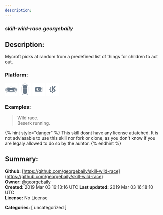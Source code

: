 ```yaml
---
description: 
---
```


### _skill-wild-race.georgebaily_  
## Description:  
Mycroft picks at random from a predefined list of things for children to act out.  
  
  
### Platform:  
 ![Mark I](../.gitbook/assets/mark-1-icon.png)  ![Mark II](../.gitbook/assets/mark-2-icon.png)  ![Picroft](../.gitbook/assets/picroft-icon.png)  ![plasmoid](../.gitbook/assets/kde.png)   
### Examples:  
> Wild race.  
> Beserk running.  
  
{% hint style="danger" %}
This skill dosnt have any license attatched. It is not adviasable to use this skill nor fork or clone, as you don't know if you are legaly allowed to do so by the auhtor.
{% endhint %}
  
## Summary:  
**Github:** [https://github.com/georgebaily/skill-wild-race](https://github.com/georgebaily/skill-wild-race)  
**Owner:** [@georgebaily](https://github.com/georgebaily)  
**Created:** 2019 Mar 03 16:13:16 UTC  **Last updated:** 2019 Mar 03 16:18:10 UTC  
**License:** No License  
  
**Categories:** [ uncategorized ]   

